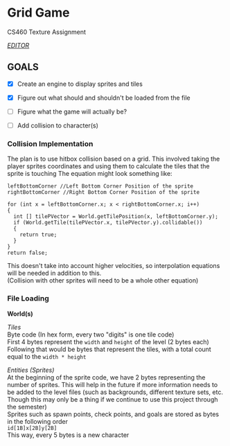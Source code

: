 # Grid Game
CS460 Texture Assignment

*[EDITOR](https://jsfiddle.net/ShaneCBA/zb36hqc4/)*


## GOALS
 - [x] Create an engine to display sprites and tiles
 - [x] Figure out what should and shouldn't be loaded from the file
 - [ ] Figure what the game will actually be?
 - [ ] Add collision to character(s)
 

### Collision Implementation
The plan is to use hitbox collision based on a grid.
This involved taking the player sprites coordinates and using them to calculate the tiles that the sprite is touching
The equation might look something like:
```
leftBottomCorner //Left Bottom Corner Position of the sprite
rightBottomCorner //Right Bottom Corner Position of the sprite

for (int x = leftBottomCorner.x; x < rightBottomCorner.x; i++)
{
  int [] tilePVector = World.getTilePosition(x, leftBottomCorner.y);
  if (World.getTile(tilePVector.x, tilePVector.y).collidable())
  {
    return true;
  }
}
return false;
```
This doesn't take into account higher velocities, so interpolation equations will be needed in addition to this.  
(Collision with other sprites will need to be a whole other equation)

### File Loading
**World(s)**  
  
*Tiles*  
Byte code (In hex form, every two "digits" is one tile code)  
First 4 bytes represent the `width` and `height` of the level (2 bytes each)  
Following that would be bytes that represent the tiles, with a total count equal to the `width * height`  
  
*Entities (Sprites)*  
At the beginning of the sprite code, we have 2 bytes representing the number of sprites. This will help in the future if more information needs to be added to the level files (such as backgrounds, different texture sets, etc. Though this may only be a thing if we continue to use this project through the semester)  
Sprites such as spawn points, check points, and goals are stored as bytes in the following order  
`id[1B]x[2B]y[2B]`  
This way, every 5 bytes is a new character

